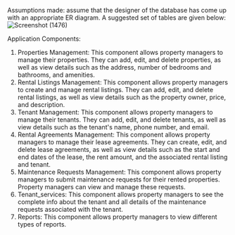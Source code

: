 Assumptions made: assume that the designer of the database has come up with an appropriate ER diagram. A suggested set of tables are given below:
![Screenshot (1476)](https://github.com/learner-sys/Real-Estate-Management-System/assets/143533864/b3b0bf71-fed1-46da-bcea-e88d1419d219)

Application Components: 
1. Properties Management: This component allows property managers to manage their properties. They can add, edit, and delete properties, as well as view details such as the address, number of bedrooms and bathrooms, and amenities.
2. Rental Listings Management: This component allows property managers to create and manage rental listings. They can add, edit, and delete rental listings, as well as view details such as the property owner, price, and description.
3. Tenant Management: This component allows property managers to manage their tenants. They can add, edit, and delete tenants, as well as view details such as the tenant's name, phone number, and email.
4. Rental Agreements Management: This component allows property managers to manage their lease agreements. They can create, edit, and delete lease agreements, as well as view details such as the start and end dates of the lease, the rent amount, and the associated rental listing and tenant.
5. Maintenance Requests Management: This component allows property managers to submit maintenance requests for their rented properties. Property managers can view and manage these requests.
6. Tenant_services: This component allows property managers to see the complete info about the tenant and all details of the maintenance requests associated with the tenant.
7. Reports: This component allows property managers to view different types of reports.
